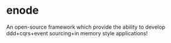 enode
=====

An open-source framework which provide the ability to develop ddd+cqrs+event sourcing+in memory style applications!
